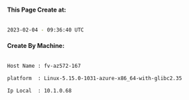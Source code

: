 
   
#### This Page Create at:

```bash

2023-02-04 - 09:36:40 UTC

```

#### Create By Machine:

```bash

Host Name : fv-az572-167

platform  : Linux-5.15.0-1031-azure-x86_64-with-glibc2.35

Ip Local  : 10.1.0.68

```

